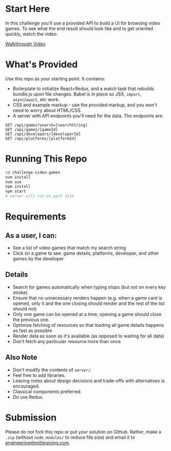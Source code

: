 # Start Here
In this challenge you'll use a provided API to build a UI for browsing video games. To see what the end result should look like and to get oriented quickly, watch the video:

[Walkthrough Video](https://tella.video/code-challenge-walkthrough-1c4x)

# What's Provided
Use this repo as your starting point. It contains:
- Boilerplate to initialize React+Redux, and a watch task that rebuilds bundle.js upon file changes. Babel is in place so JSX, `import`, `async`/`await`, etc work.
- CSS and example markup - use the provided markup, and you won't need to worry about HTML/CSS.
- A server with API endpoints you'll need for the data. The endpoints are:
```
GET /api/games?search=[searchString]
GET /api/games/[gameId]
GET /api/developers/[developerId]
GET /api/platforms/[platformId]
```

# Running This Repo
```sh
cd challenge-video-games
nvm install
nvm use
npm install
npm start
# server will run on port 1114
```

# Requirements
## As a user, I can:
- See a list of video games that match my search string
- Click on a game to see: game details, platforms, developer, and other games by the developer
## Details
- Search for games automatically when typing stops (but _not_ on every key stroke)
- Ensure that no unnecessary renders happen (e.g. when a game card is opened, only it and the one closing should render and the rest of the list should not)
- Only one game can be opened at a time; opening a game should close the previous one.
- Optimize fetching of resources so that loading all game details happens as fast as possible
- Render data as soon as it's available (as opposed to waiting for all data)
- Don't fetch any particular resource more than once
## Also Note
- Don't modify the contents of `server/`.
- Feel free to add libraries.
- Leaving notes about design decisions and trade-offs with alternatives is encouraged.
- Classical components preferred.
- _Do_ use Redux.

# Submission
Please do _not_ fork this repo or put your solution on Github. Rather, make a `.zip` (without `node_modules/` to reduce file size) and email it to engineering@milliegiving.com.
